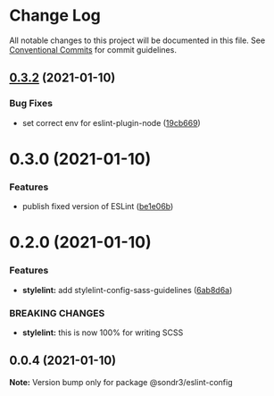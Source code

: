 # Change Log

All notable changes to this project will be documented in this file.
See [Conventional Commits](https://conventionalcommits.org) for commit guidelines.

## [0.3.2](https://github.com/sondr3/frontend-config/compare/@sondr3/eslint-config@0.3.0...@sondr3/eslint-config@0.3.2) (2021-01-10)

### Bug Fixes

- set correct env for eslint-plugin-node ([19cb669](https://github.com/sondr3/frontend-config/commit/19cb6692e20fcc4ecefb7dcae909bd7b65af361a))

# 0.3.0 (2021-01-10)

### Features

- publish fixed version of ESLint ([be1e06b](https://github.com/sondr3/frontend-config/commit/be1e06b714dfe8ecf52e28aeccb7c8850e9fd732))

# 0.2.0 (2021-01-10)

### Features

- **stylelint:** add stylelint-config-sass-guidelines ([6ab8d6a](https://github.com/sondr3/frontend-config/commit/6ab8d6a54511c39645bb513f1d061bfae4b865e9))

### BREAKING CHANGES

- **stylelint:** this is now 100% for writing SCSS

## 0.0.4 (2021-01-10)

**Note:** Version bump only for package @sondr3/eslint-config

